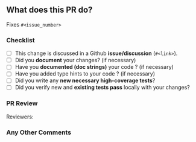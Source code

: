 ## What does this PR do?

<!-- Please include a summary of what the PR aims to do -->

Fixes `#<issue_number>`

### Checklist

- [ ] This change is discussed in a Github **issue/discussion** (`#<link>`).
- [ ] Did you **document** your changes? (if necessary)
- [ ] Have you **documented (doc strings)** your code ? (if necessary)
- [ ] Have you added type hints to your code ? (if necessary)
- [ ] Did you write any **new necessary high-coverage tests**?
- [ ] Did you verify new and **existing tests pass** locally with your changes?

### PR Review

<!-- Tag Relevant People here -->

Reviewers:

### Any Other Comments
